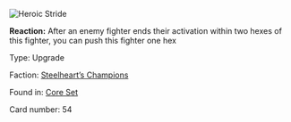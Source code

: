
![Heroic Stride](https://warhammerunderworlds.com/wp-content/uploads/sites/6/2017/12/054_ENG-Heroic-Stride.png)

<b>Reaction:</b> After an enemy fighter ends their activation within two hexes of this fighter, you can push this fighter one hex

Type: Upgrade

Faction: [Steelheart’s Champions](/factions/steelhearts-champions.md)

Found in: [Core Set](/locations/core-set.md)

Card number: 54
